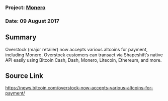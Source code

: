### Project: [Monero](../projects/monero.md)
### Date: 09 August 2017
## Summary
Overstock (major retailer) now accepts various altcoins for payment, including Monero. 
Overstock customers can transact via Shapeshift’s native API easily using Bitcoin Cash, Dash, Monero, 
Litecoin, Ethereum, and more.
## Source Link
https://news.bitcoin.com/overstock-now-accepts-various-altcoins-for-payment/
